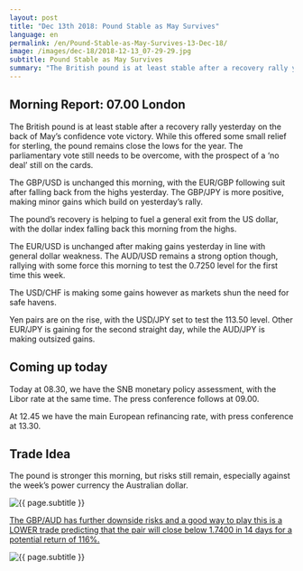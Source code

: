 ```yaml
---
layout: post
title: "Dec 13th 2018: Pound Stable as May Survives"
language: en
permalink: /en/Pound-Stable-as-May-Survives-13-Dec-18/
image: /images/dec-18/2018-12-13_07-29-29.jpg
subtitle: Pound Stable as May Survives
summary: "The British pound is at least stable after a recovery rally yesterday on the back of May’s confidence vote victory. While this offered some small relief for sterling, the pound remains close the lows for the year. The parliamentary vote still needs to be overcome, with the prospect of a ‘no deal’ still on the cards"
---
```

## Morning Report: 07.00 London

The British pound is at least stable after a recovery rally yesterday on the back of May’s confidence vote victory. While this offered some small relief for sterling, the pound remains close the lows for the year. The parliamentary vote still needs to be overcome, with the prospect of a ‘no deal’ still on the cards. 

The GBP/USD is unchanged this morning, with the EUR/GBP following suit after falling back from the highs yesterday. The GBP/JPY is more positive, making minor gains which build on yesterday’s rally. 

The pound’s recovery is helping to fuel a general exit from the US dollar, with the dollar index falling back this morning from the highs.

The EUR/USD is unchanged after making gains yesterday in line with general dollar weakness. The AUD/USD remains a strong option though, rallying with some force this morning to test the 0.7250 level for the first time this week. 

The USD/CHF is making some gains however as markets shun the need for safe havens. 

Yen pairs are on the rise, with the USD/JPY set to test the 113.50 level. Other EUR/JPY is gaining for the second straight day, while the AUD/JPY is making outsized gains. 

## Coming up today

Today at 08.30, we have the SNB monetary policy assessment, with the Libor rate at the same time. The press conference follows at 09.00. 

At 12.45 we have the main European refinancing rate, with press conference at 13.30. 

## Trade Idea

The pound is stronger this morning, but risks still remain, especially against the week’s power currency the Australian dollar.

<img class="post-image" src="{{ site.url }}/images/dec-18/2018-12-13_07-29-29.jpg" alt="{{ page.subtitle }}" title="{{ page.subtitle }}">

<a href="%LINK%%?currency=GBP&market=forex&underlying=frxGBPAUD&formname=higherlower&duration_amount=14&duration_units=d&amount=10&amount_type=stake&expiry_type=duration&barrier=1.7400" target="_blank" rel="noopener noreferrer nofollow">The GBP/AUD has further downside risks and a good way to play this is a LOWER trade predicting that the pair will close below 1.7400 in 14 days for a potential return of 116%.</a>

<img class="post-image" src="{{ site.url }}/images/dec-18/2018-12-13_07-31-43.jpg" alt="{{ page.subtitle }}" title="{{ page.subtitle }}">